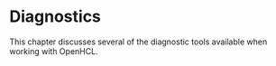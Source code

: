 # Diagnostics

This chapter discusses several of the diagnostic tools available when working
with OpenHCL.

